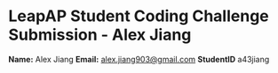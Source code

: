# LeapAP Student Coding Challenge Submission - Alex Jiang


**Name:** Alex Jiang
**Email:** alex.jiang903@gmail.com
**StudentID** a43jiang


